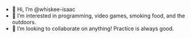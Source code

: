 - 👋 Hi, I’m @whiskee-isaac
- 👀 I’m interested in programming, video games, smoking food, and the outdoors.
- 💞️ I’m looking to collaborate on anything! Practice is always good.

<!---
whiskee-isaac/whiskee-isaac is a ✨ special ✨ repository because its `README.md` (this file) appears on your GitHub profile.
You can click the Preview link to take a look at your changes.
--->
